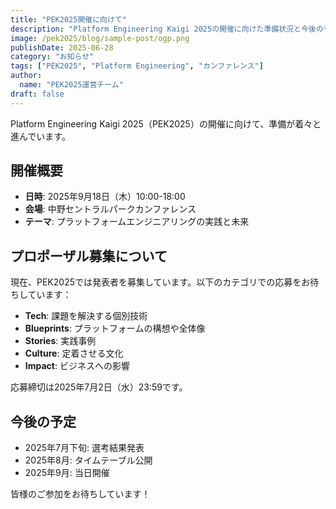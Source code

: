```yaml
---
title: "PEK2025開催に向けて"
description: "Platform Engineering Kaigi 2025の開催に向けた準備状況と今後の予定についてお知らせします。"
image: /pek2025/blog/sample-post/ogp.png
publishDate: 2025-06-28
category: "お知らせ"
tags: ["PEK2025", "Platform Engineering", "カンファレンス"]
author:
  name: "PEK2025運営チーム"
draft: false
---
```


Platform Engineering Kaigi 2025（PEK2025）の開催に向けて、準備が着々と進んでいます。

## 開催概要

- **日時**: 2025年9月18日（木）10:00-18:00
- **会場**: 中野セントラルパークカンファレンス
- **テーマ**: プラットフォームエンジニアリングの実践と未来

## プロポーザル募集について

現在、PEK2025では発表者を募集しています。以下のカテゴリでの応募をお待ちしています：

- **Tech**: 課題を解決する個別技術
- **Blueprints**: プラットフォームの構想や全体像
- **Stories**: 実践事例
- **Culture**: 定着させる文化
- **Impact**: ビジネスへの影響

応募締切は2025年7月2日（水）23:59です。

## 今後の予定

- 2025年7月下旬: 選考結果発表
- 2025年8月: タイムテーブル公開
- 2025年9月: 当日開催

皆様のご参加をお待ちしています！
